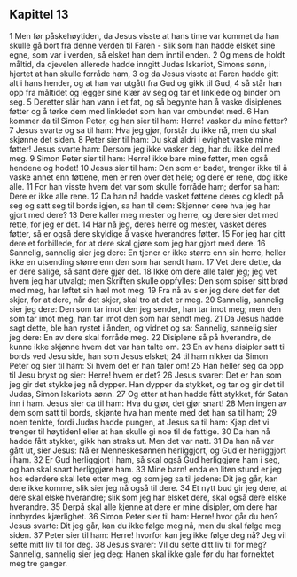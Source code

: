 ## Kapittel 13

1 Men før påskehøytiden, da Jesus visste at hans time var kommet da han skulle gå bort fra denne verden til Faren - slik som han hadde elsket sine egne, som var i verden, så elsket han dem inntil enden.
2 Og mens de holdt måltid, da djevelen allerede hadde inngitt Judas Iskariot, Simons sønn, i hjertet at han skulle forråde ham,
3 og da Jesus visste at Faren hadde gitt alt i hans hender, og at han var utgått fra Gud og gikk til Gud,
4 så står han opp fra måltidet og legger sine klær av seg og tar et linklede og binder om seg.
5 Deretter slår han vann i et fat, og så begynte han å vaske disiplenes føtter og å tørke dem med linkledet som han var ombundet med.
6 Han kommer da til Simon Peter, og han sier til ham: Herre! vasker du mine føtter?
7 Jesus svarte og sa til ham: Hva jeg gjør, forstår du ikke nå, men du skal skjønne det siden.
8 Peter sier til ham: Du skal aldri i evighet vaske mine føtter! Jesus svarte ham: Dersom jeg ikke vasker deg, har du ikke del med meg.
9 Simon Peter sier til ham: Herre! ikke bare mine føtter, men også hendene og hodet!
10 Jesus sier til ham: Den som er badet, trenger ikke til å vaske annet enn føttene, men er ren over det hele; og dere er rene, dog ikke alle.
11 For han visste hvem det var som skulle forråde ham; derfor sa han: Dere er ikke alle rene.
12 Da han nå hadde vasket føttene deres og kledt på seg og satt seg til bords igjen, sa han til dem: Skjønner dere hva jeg har gjort med dere?
13 Dere kaller meg mester og herre, og dere sier det med rette, for jeg er det.
14 Har nå jeg, deres herre og mester, vasket deres føtter, så er også dere skyldige å vaske hverandres føtter.
15 For jeg har gitt dere et forbillede, for at dere skal gjøre som jeg har gjort med dere.
16 Sannelig, sannelig sier jeg dere: En tjener er ikke større enn sin herre, heller ikke en utsending større enn den som har sendt ham.
17 Vet dere dette, da er dere salige, så sant dere gjør det.
18 Ikke om dere alle taler jeg; jeg vet hvem jeg har utvalgt; men Skriften skulle oppfylles: Den som spiser sitt brød med meg, har løftet sin hæl mot meg.
19 Fra nå av sier jeg dere det før det skjer, for at dere, når det skjer, skal tro at det er meg.
20 Sannelig, sannelig sier jeg dere: Den som tar imot den jeg sender, han tar imot meg; men den som tar imot meg, han tar imot den som har sendt meg.
21 Da Jesus hadde sagt dette, ble han rystet i ånden, og vidnet og sa: Sannelig, sannelig sier jeg dere: En av dere skal forråde meg.
22 Disiplene så på hverandre, de kunne ikke skjønne hvem det var han talte om.
23 En av hans disipler satt til bords ved Jesu side, han som Jesus elsket;
24 til ham nikker da Simon Peter og sier til ham: Si hvem det er han taler om!
25 Han heller seg da opp til Jesu bryst og sier: Herre! hvem er det?
26 Jesus svarer: Det er han som jeg gir det stykke jeg nå dypper. Han dypper da stykket, og tar og gir det til Judas, Simon Iskariots sønn.
27 Og etter at han hadde fått stykket, fór Satan inn i ham. Jesus sier da til ham: Hva du gjør, det gjør snart!
28 Men ingen av dem som satt til bords, skjønte hva han mente med det han sa til ham;
29 noen tenkte, fordi Judas hadde pungen, at Jesus sa til ham: Kjøp det vi trenger til høytiden! eller at han skulle gi noe til de fattige.
30 Da han nå hadde fått stykket, gikk han straks ut. Men det var natt.
31 Da han nå var gått ut, sier Jesus: Nå er Menneskesønnen herliggjort, og Gud er herliggjort i ham.
32 Er Gud herliggjort i ham, så skal også Gud herliggjøre ham i seg, og han skal snart herliggjøre ham.
33 Mine barn! enda en liten stund er jeg hos ederdere skal lete etter meg, og som jeg sa til jødene: Dit jeg går, kan dere ikke komme, slik sier jeg nå også til dere.
34 Et nytt bud gir jeg dere, at dere skal elske hverandre; slik som jeg har elsket dere, skal også dere elske hverandre.
35 Derpå skal alle kjenne at dere er mine disipler, om dere har innbyrdes kjærlighet.
36 Simon Peter sier til ham: Herre! hvor går du hen? Jesus svarte: Dit jeg går, kan du ikke følge meg nå, men du skal følge meg siden.
37 Peter sier til ham: Herre! hvorfor kan jeg ikke følge deg nå? Jeg vil sette mitt liv til for deg.
38 Jesus svarer: Vil du sette ditt liv til for meg? Sannelig, sannelig sier jeg deg: Hanen skal ikke gale før du har fornektet meg tre ganger.
